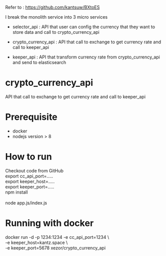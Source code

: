 Refer to : https://github.com/kantsuw/BXtoES

I break the monolith service into 3 micro services
  - selector_api : API that user can config the currency that they want to store data  and call to crypto_currency_api 
  
  - crypto_currency_api : API that call to exchange to get currency rate and call to keeper_api
 
  - keeper_api : API that transform currency rate from crypto_currency_api and send to elasticsearch

# crypto_currency_api

  API that call to exchange to get currency rate and call to keeper_api

# Prerequisite

- docker <br/>
- nodejs version > 8

# How to run 
  
  Checkout code from GitHub <br/>
  export cc_api_port=..... <br/>
  export keeper_host=..... <br/>
  export keeper_port=..... <br/>
  npm install <br/>  
  node app.js/index.js

# Running with docker 

docker run -d -p 1234:1234 -e cc_api_port=1234 \ <br/>
-e keeper_host=kantz.space \ <br/>
-e keeper_port=5678 xezor/crypto_currency_api

